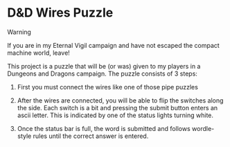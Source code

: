 # D&D Wires Puzzle

> [!WARNING]
> If you are in my Eternal Vigil campaign and have not escaped the compact machine world, leave!

This project is a puzzle that will be (or was) given to my players in a Dungeons and Dragons campaign. The puzzle consists of 3 steps:

1. First you must connect the wires like one of those pipe puzzles

2. After the wires are connected, you will be able to flip the switches along the side. Each switch is a bit and pressing the submit button enters an ascii letter. This is indicated by one of the status lights turning white.

3. Once the status bar is full, the word is submitted and follows wordle-style rules until the correct answer is entered.
